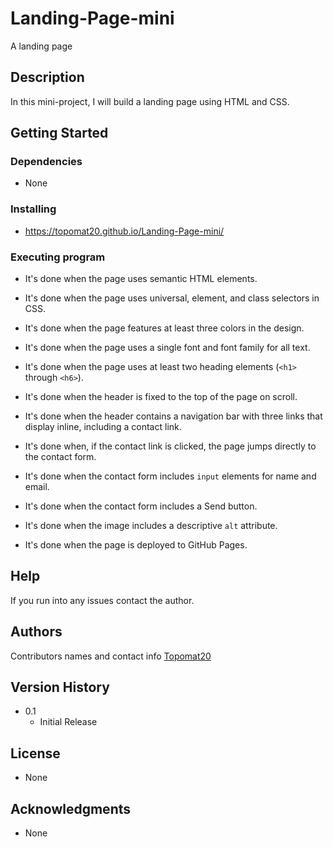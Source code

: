 # Landing-Page-mini
A landing page
## Description
In this mini-project, I will build a landing page using HTML and CSS.
## Getting Started

### Dependencies
* None
### Installing
* https://topomat20.github.io/Landing-Page-mini/
### Executing program
* It's done when the page uses semantic HTML elements.

* It's done when the page uses universal, element, and class selectors in CSS.

* It's done when the page features at least three colors in the design.

* It's done when the page uses a single font and font family for all text.

* It's done when the page uses at least two heading elements (`<h1>` through `<h6>`).

* It's done when the header is fixed to the top of the page on scroll.

* It's done when the header contains a navigation bar with three links that display inline, including a contact link.

* It's done when, if the contact link is clicked, the page jumps directly to the contact form.

* It's done when the contact form includes `input` elements for name and email.

* It's done when the contact form includes a Send button.

* It's done when the image includes a descriptive `alt` attribute.

* It's done when the page is deployed to GitHub Pages.
## Help
If you run into any issues contact the author.
## Authors
Contributors names and contact info
[Topomat20](https://github.com/Topomat20)
## Version History
* 0.1
    * Initial Release
## License
* None
## Acknowledgments
* None